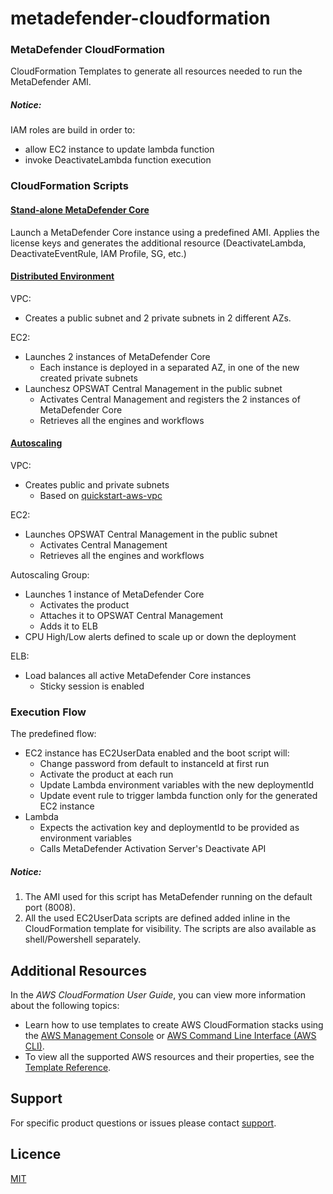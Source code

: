 # metadefender-cloudformation

### MetaDefender CloudFormation 
CloudFormation Templates to generate all resources needed to run the MetaDefender AMI. 

##### Notice:
IAM roles are build in order to:
- allow EC2 instance to update lambda function
- invoke DeactivateLambda function execution

### CloudFormation Scripts

#### [Stand-alone MetaDefender Core](cloudformation/MetaDefenderWindows.template)
Launch a MetaDefender Core instance using a predefined AMI.
Applies the license keys and generates the additional resource (DeactivateLambda, DeactivateEventRule, IAM Profile, SG, etc.)

#### [Distributed Environment](cloudformation/MetaDefenderWindowsCM2AZ.template)
VPC:
- Creates a public subnet and 2 private subnets in 2 different AZs.

EC2:
- Launches 2 instances of MetaDefender Core
  - Each instance is deployed in a separated AZ, in one of the new created private subnets
- Launchesz OPSWAT Central Management in the public subnet
  - Activates Central Management and registers the 2 instances of MetaDefender Core
  - Retrieves all the engines and workflows

#### [Autoscaling](cloudformation/MetaDefenderWindowsAutoscaling.template)
VPC:
- Creates public and private subnets
  - Based on [quickstart-aws-vpc](https://github.com/aws-quickstart/quickstart-aws-vpc "Quicstart AWS VPC")

EC2:
- Launches OPSWAT Central Management in the public subnet
  - Activates Central Management
  - Retrieves all the engines and workflows

Autoscaling Group:
- Launches 1 instance of MetaDefender Core
  - Activates the product
  - Attaches it to OPSWAT Central Management
  - Adds it to ELB
- CPU High/Low alerts defined to scale up or down the deployment

ELB:
- Load balances all active MetaDefender Core instances
  - Sticky session is enabled


### Execution Flow
The predefined flow:
- EC2 instance has EC2UserData enabled and the boot script will:
  - Change password from default to instanceId at first run
  - Activate the product at each run
  - Update Lambda environment variables with the new deploymentId
  - Update event rule to trigger lambda function only for the generated EC2 instance
- Lambda
  - Expects the activation key and deploymentId to be provided as environment variables
  - Calls MetaDefender Activation Server's Deactivate API

##### Notice:
1. The AMI used for this script has MetaDefender running on the default port (8008).
2. All the used EC2UserData scripts are defined added inline in the CloudFormation template for visibility. The scripts are also available as shell/Powershell separately.

## Additional Resources
In the *AWS CloudFormation User Guide*, you can view more information about the following topics:

- Learn how to use templates to create AWS CloudFormation stacks using the [AWS Management Console](http://docs.aws.amazon.com/AWSCloudFormation/latest/UserGuide/cfn-console-create-stack.html) or [AWS Command Line Interface (AWS CLI)](http://docs.aws.amazon.com/AWSCloudFormation/latest/UserGuide/using-cfn-cli-creating-stack.html).
- To view all the supported AWS resources and their properties, see the [Template Reference](http://docs.aws.amazon.com/AWSCloudFormation/latest/UserGuide/template-reference.html).

## Support

For specific product questions or issues please contact [support](https://www.opswat.com/support).

## Licence

[MIT](https://github.com/OPSWAT/metadefender-cloudformation/blob/master/LICENSE)
